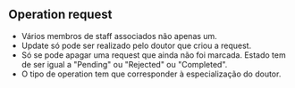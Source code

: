 ## Operation request
- Vários membros de staff associados não apenas um.
- Update só pode ser realizado pelo doutor que criou a request.
- Só se pode apagar uma request que ainda não foi marcada. Estado tem de ser igual
a "Pending" ou "Rejected" ou "Completed".
- O tipo de operation tem que corresponder à especialização do doutor.